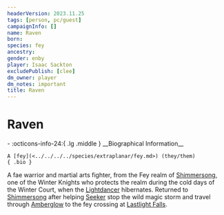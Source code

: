 ```yaml
---
headerVersion: 2023.11.25
tags: [person, pc/guest]
campaignInfo: []
name: Raven
born:
species: fey
ancestry:
gender: enby
player: Isaac Sackton
excludePublish: [clee]
dm_owner: player
dm_notes: important
title: Raven
---
```

# Raven
<div class="grid cards ext-narrow-margin ext-one-column" markdown>
- :octicons-info-24:{ .lg .middle } __Biographical Information__

    A [fey](<../../../../species/extraplanar/fey.md>) (they/them)  
    { .bio }

</div>


A fae warrior and martial arts fighter, from the Fey realm of [Shimmersong](<../../../../gazetteer/extraplanar/feywild/shimmersong.md>), one of the Winter Knights who protects the realm during the cold days of the Winter Court, when the [Lightdancer](<../../../extraplanar-powers/lightdancer.md>) hibernates. Returned to [Shimmersong](<../../../../gazetteer/extraplanar/feywild/shimmersong.md>) after helping [Seeker](<../seeker.md>) stop the wild magic storm and travel through [Amberglow](<../../../../gazetteer/extraplanar/feywild/amberglow/amberglow.md>) to the fey crossing at [Lastlight Falls](<../../../../gazetteer/extraplanar/feywild/amberglow/lastlight-falls.md>). 